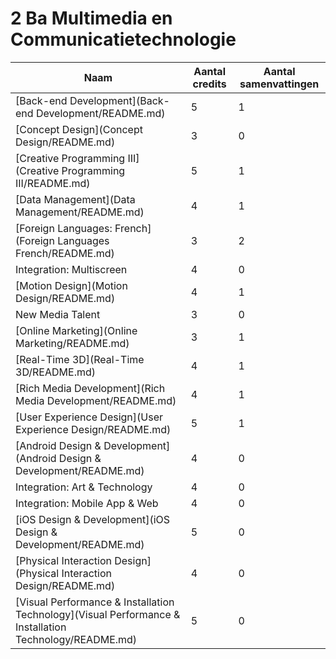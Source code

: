 # 2 Ba Multimedia en Communicatietechnologie

| Naam                                                                                                   | Aantal credits | Aantal samenvattingen |
|--------------------------------------------------------------------------------------------------------|----------------|-----------------------|
| [Back-end Development](Back-end Development/README.md)                                                 | 5              | 1                     |
| [Concept Design](Concept Design/README.md)                                                             | 3              | 0                     |
| [Creative Programming III](Creative Programming III/README.md)                                         | 5              | 1                     |
| [Data Management](Data Management/README.md)                                                           | 4              | 1                     |
| [Foreign Languages: French](Foreign Languages French/README.md)                                        | 3              | 2                     |
| Integration: Multiscreen                                                                               | 4              | 0                     |
| [Motion Design](Motion Design/README.md)                                                               | 4              | 1                     |
| New Media Talent                                                                                       | 3              | 0                     |
| [Online Marketing](Online Marketing/README.md)                                                         | 3              | 1                     |
| [Real-Time 3D](Real-Time 3D/README.md)                                                                 | 4              | 1                     |
| [Rich Media Development](Rich Media Development/README.md)                                             | 4              | 1                     |
| [User Experience Design](User Experience Design/README.md)                                             | 5              | 1                     |
| [Android Design & Development](Android Design & Development/README.md)                                 | 4              | 0                     |
| Integration: Art & Technology                                                                          | 4              | 0                     |
| Integration: Mobile App & Web                                                                          | 4              | 0                     |
| [iOS Design & Development](iOS Design & Development/README.md)                                         | 5              | 0                     |
| [Physical Interaction Design](Physical Interaction Design/README.md)                                   | 4              | 0                     |
| [Visual Performance & Installation Technology](Visual Performance & Installation Technology/README.md) | 5              | 0                     |
